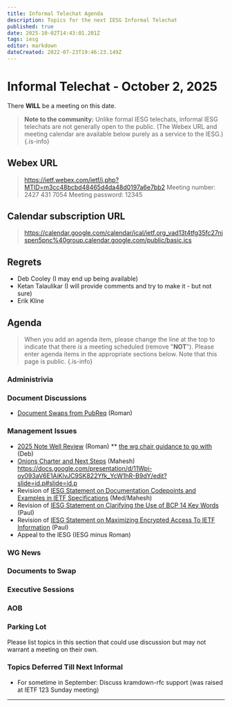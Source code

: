 ```yaml
---
title: Informal Telechat Agenda
description: Topics for the next IESG Informal Telechat
published: true
date: 2025-10-02T14:43:01.201Z
tags: iesg
editor: markdown
dateCreated: 2022-07-23T19:46:23.149Z
---
```


# Informal Telechat - October 2, 2025

There **WILL** be a meeting on this date.

> **Note to the community:** Unlike formal IESG telechats, informal IESG telechats are not generally open to the public. (The Webex URL and meeting calendar are available below purely as a service to the IESG.)
{.is-info}

## Webex URL

> https://ietf.webex.com/ietf/j.php?MTID=m3cc48bcbd48465d4da48d0197a6e7bb2
Meeting number: 2427 431 7054
Meeting password: 12345 


## Calendar subscription URL

> https://calendar.google.com/calendar/ical/ietf.org_vad13t4tfg35fc27nispen5pnc%40group.calendar.google.com/public/basic.ics


## Regrets
* Deb Cooley (I may end up being available)
* Ketan Talaulikar (I will provide comments and try to make it - but not sure)
* Erik Kline

## Agenda

> When you add an agenda item, please change the line at the top to indicate that there *is* a meeting scheduled (remove "**NOT**"). Please enter agenda items in the appropriate sections below.
Note that this page is public.
{.is-info}


### Administrivia




### Document Discussions

* [Document Swaps from PubReq](https://docs.google.com/spreadsheets/d/1FapZ-Etp04C7fmKpA7V460CCmHdv1iQ8GmeS8BVlQNQ/edit?gid=0#gid=0) (Roman)

### Management Issues
* [2025 Note Well Review](https://docs.google.com/document/d/1ckR8rctRir4xZewNe9P7topSpltaNI5E9kSKg1JtIyE/edit?tab=t.0) (Roman)
**  [the wg chair guidance to go with](https://docs.google.com/document/d/1Z-m_G2-LrvsfbkqUgcNuAjkVjRvDP2_5mM5KB3TP4BM/edit?tab=t.0#heading=h.6m3u5ouik22m) (Deb)
* [Onions Charter and Next Steps](/https://datatracker.ietf.org/doc/charter-ietf-onions/) (Mahesh)
https://docs.google.com/presentation/d/11Wpi-oy093aV6E1AiKlvJC9SK822Yfk_YcW1hR-B9dY/edit?slide=id.p#slide=id.p
* Revision of [IESG Statement on Documentation  Codepoints and Examples in IETF Specifications](https://docs.google.com/document/d/1QqNhXWQfElrmDhO1oA8yyTJiujGjTzmw/edit) (Med/Mahesh)
* Revision of [IESG Statement on Clarifying the Use of BCP 14 Key Words](https://docs.google.com/document/d/1yDPSf2kfln29aH_lCHkyFuFpgLNmc3lJVNacjKE8JDQ/edit?usp=sharing) (Paul)
* Revision of [IESG Statement on Maximizing Encrypted Access To  IETF Information](https://docs.google.com/document/d/1TktXY6B4yDHFRg2gQ5F4CV3FOvc7rdm6muh2TI4NLm4/edit?usp=sharing) (Paul)
* Appeal to the IESG (IESG minus Roman)
 
 
### WG News 


### Documents to Swap 

### Executive Sessions



### AOB



### Parking Lot
Please list topics in this section that could use discussion but may not warrant a meeting on their own. 




### Topics Deferred Till Next Informal 
* For sometime in September: Discuss kramdown-rfc support (was raised at IETF 123 Sunday meeting)


-------



